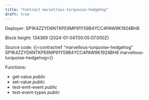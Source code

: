 ```yaml
---
title: "Contract marvellous-turquoise-hedgehog"
draft: true
---
```

Deployer: SP1K4ZZYD6NTKPE6MP91Y59B4YCC4PAW9K1924BH8


 



Block height: 134369 (2024-01-04T00:05:07.000Z)

Source code: {{<contractref "marvellous-turquoise-hedgehog" SP1K4ZZYD6NTKPE6MP91Y59B4YCC4PAW9K1924BH8 marvellous-turquoise-hedgehog>}}

Functions:

* get-value _public_
* set-value _public_
* test-emit-event _public_
* test-event-types _public_
